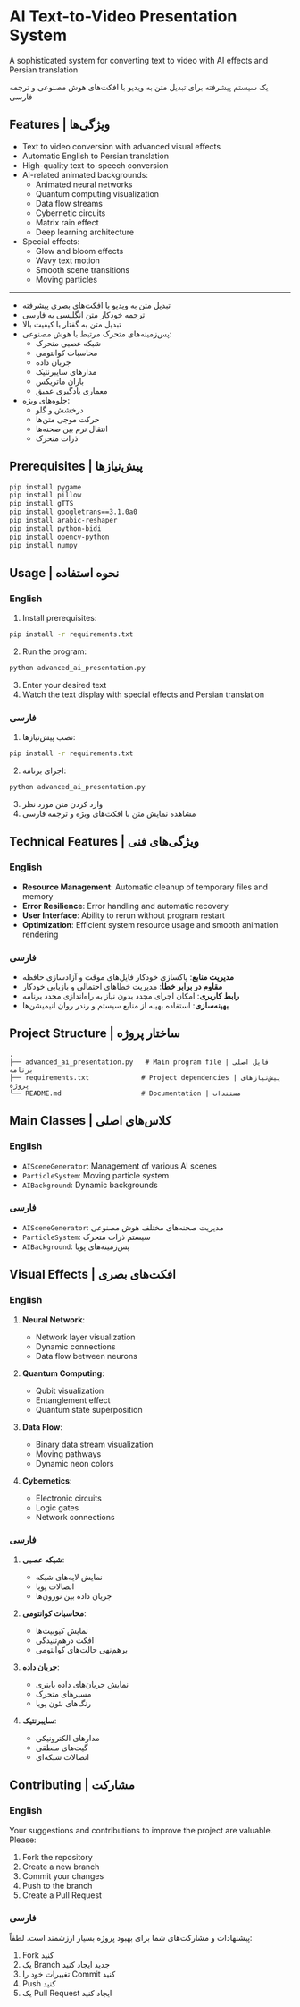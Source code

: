 # AI Text-to-Video Presentation System

A sophisticated system for converting text to video with AI effects and Persian translation

یک سیستم پیشرفته برای تبدیل متن به ویدیو با افکت‌های هوش مصنوعی و ترجمه فارسی

## Features | ویژگی‌ها

- Text to video conversion with advanced visual effects
- Automatic English to Persian translation
- High-quality text-to-speech conversion
- AI-related animated backgrounds:
  - Animated neural networks
  - Quantum computing visualization
  - Data flow streams
  - Cybernetic circuits
  - Matrix rain effect
  - Deep learning architecture
- Special effects:
  - Glow and bloom effects
  - Wavy text motion
  - Smooth scene transitions
  - Moving particles

---

- تبدیل متن به ویدیو با افکت‌های بصری پیشرفته
- ترجمه خودکار متن انگلیسی به فارسی
- تبدیل متن به گفتار با کیفیت بالا
- پس‌زمینه‌های متحرک مرتبط با هوش مصنوعی:
  - شبکه عصبی متحرک
  - محاسبات کوانتومی
  - جریان داده
  - مدارهای سایبرنتیک
  - باران ماتریکس
  - معماری یادگیری عمیق
- جلوه‌های ویژه:
  - درخشش و گلو
  - حرکت موجی متن‌ها
  - انتقال نرم بین صحنه‌ها
  - ذرات متحرک

## Prerequisites | پیش‌نیازها

```bash
pip install pygame
pip install pillow
pip install gTTS
pip install googletrans==3.1.0a0
pip install arabic-reshaper
pip install python-bidi
pip install opencv-python
pip install numpy
```

## Usage | نحوه استفاده

### English
1. Install prerequisites:
```bash
pip install -r requirements.txt
```

2. Run the program:
```bash
python advanced_ai_presentation.py
```

3. Enter your desired text
4. Watch the text display with special effects and Persian translation

### فارسی
1. نصب پیش‌نیازها:
```bash
pip install -r requirements.txt
```

2. اجرای برنامه:
```bash
python advanced_ai_presentation.py
```

3. وارد کردن متن مورد نظر
4. مشاهده نمایش متن با افکت‌های ویژه و ترجمه فارسی

## Technical Features | ویژگی‌های فنی

### English
- **Resource Management**: Automatic cleanup of temporary files and memory
- **Error Resilience**: Error handling and automatic recovery
- **User Interface**: Ability to rerun without program restart
- **Optimization**: Efficient system resource usage and smooth animation rendering

### فارسی
- **مدیریت منابع**: پاکسازی خودکار فایل‌های موقت و آزادسازی حافظه
- **مقاوم در برابر خطا**: مدیریت خطاهای احتمالی و بازیابی خودکار
- **رابط کاربری**: امکان اجرای مجدد بدون نیاز به راه‌اندازی مجدد برنامه
- **بهینه‌سازی**: استفاده بهینه از منابع سیستم و رندر روان انیمیشن‌ها

## Project Structure | ساختار پروژه

```
.
├── advanced_ai_presentation.py   # Main program file | فایل اصلی برنامه
├── requirements.txt             # Project dependencies | پیش‌نیازهای پروژه
└── README.md                    # Documentation | مستندات
```

## Main Classes | کلاس‌های اصلی

### English
- `AISceneGenerator`: Management of various AI scenes
- `ParticleSystem`: Moving particle system
- `AIBackground`: Dynamic backgrounds

### فارسی
- `AISceneGenerator`: مدیریت صحنه‌های مختلف هوش مصنوعی
- `ParticleSystem`: سیستم ذرات متحرک
- `AIBackground`: پس‌زمینه‌های پویا

## Visual Effects | افکت‌های بصری

### English
1. **Neural Network**:
   - Network layer visualization
   - Dynamic connections
   - Data flow between neurons

2. **Quantum Computing**:
   - Qubit visualization
   - Entanglement effect
   - Quantum state superposition

3. **Data Flow**:
   - Binary data stream visualization
   - Moving pathways
   - Dynamic neon colors

4. **Cybernetics**:
   - Electronic circuits
   - Logic gates
   - Network connections

### فارسی
1. **شبکه عصبی**:
   - نمایش لایه‌های شبکه
   - اتصالات پویا
   - جریان داده بین نورون‌ها

2. **محاسبات کوانتومی**:
   - نمایش کیوبیت‌ها
   - افکت درهم‌تنیدگی
   - برهم‌نهی حالت‌های کوانتومی

3. **جریان داده**:
   - نمایش جریان‌های داده باینری
   - مسیرهای متحرک
   - رنگ‌های نئون پویا

4. **سایبرنتیک**:
   - مدارهای الکترونیکی
   - گیت‌های منطقی
   - اتصالات شبکه‌ای

## Contributing | مشارکت

### English
Your suggestions and contributions to improve the project are valuable. Please:

1. Fork the repository
2. Create a new branch
3. Commit your changes
4. Push to the branch
5. Create a Pull Request

### فارسی
پیشنهادات و مشارکت‌های شما برای بهبود پروژه بسیار ارزشمند است. لطفاً:

1. Fork کنید
2. یک Branch جدید ایجاد کنید
3. تغییرات خود را Commit کنید
4. Push کنید
5. یک Pull Request ایجاد کنید
